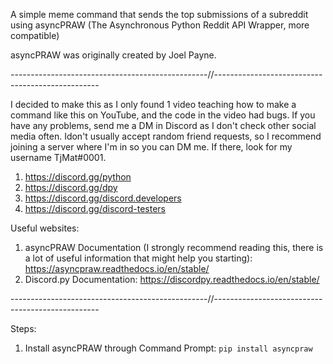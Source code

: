 A simple meme command that sends the top submissions of a subreddit using asyncPRAW (The Asynchronous Python Reddit API Wrapper, more compatible)

asyncPRAW was originally created by Joel Payne.

-------------------------------------------------//-------------------------------------------------

I decided to make this as I only found 1 video teaching how to make a command like this on YouTube, and the code in the video had bugs. 
If you have any problems, send me a DM in Discord as I don't check other social media often. Idon't usually accept random friend requests, 
so I recommend joining a server where I'm in so you can DM me. If there, look for my username TjMat#0001.

1. https://discord.gg/python
2. https://discord.gg/dpy
3. https://discord.gg/discord.developers
4. https://discord.gg/discord-testers


Useful websites:

1. asyncPRAW Documentation (I strongly recommend reading this, there is a lot of useful information that might help you starting): https://asyncpraw.readthedocs.io/en/stable/ 
2. Discord.py Documentation: https://discordpy.readthedocs.io/en/stable/

-------------------------------------------------//-------------------------------------------------

Steps:

1. Install asyncPRAW through Command Prompt: ``pip install asyncpraw``
